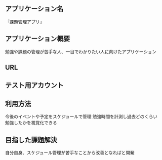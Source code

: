## アプリケーション名
「課題管理アプリ」

## アプリケーション概要
勉強や課題の管理が苦手な人、一目でわかりたい人に向けたアプリケーション

## URL

## テスト用アカウント


## 利用方法
今後のイベントや予定をスケジュールで管理
勉強時間を計測し過去どのくらい勉強したかを視覚化できる

## 目指した課題解決
自分自身、スケジュール管理が苦手なことから改善となればと開発

